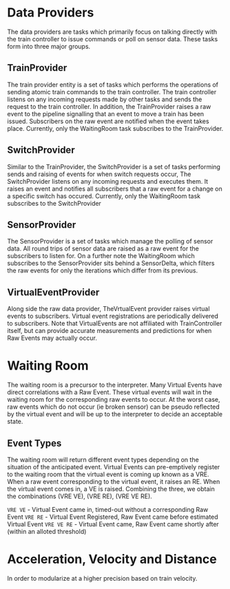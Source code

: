 
# Data Providers

The data providers are tasks which primarily focus on talking directly with the train controller to issue commands or poll on sensor data. These tasks form into three major groups.

## TrainProvider

The train provider entity is a set of tasks which performs the operations of sending atomic train commands to the train controller. The train controller listens on any incoming requests made by other tasks and sends the request to the train controller. In addition, the TrainProvider raises a raw event to the pipeline signalling that an event to move a train has been issued. Subscribers on the raw event are notified when the event takes place. Currently, only the WaitingRoom task subscribes to the TrainProvider.

## SwitchProvider

Similar to the TrainProvider, the SwitchProvider is a set of tasks performing sends and raising of events for when switch requests occur, The SwitchProvider listens on any incoming requests and executes them. It raises an event and notifies all subscribers that a raw event for a change on a specific switch has occured. Currently, only the WaitingRoom task subscribes to the SwitchProvider

## SensorProvider

The SensorProvider is a set of tasks which manage the polling of sensor data. All round trips of sensor data are raised as a raw event for the subscribers to listen for. On a further note the WaitingRoom which subscribes to the SensorProvider sits behind a SensorDelta, which filters the raw events for only the iterations which differ from its previous.

## VirtualEventProvider

Along side the raw data provider, TheVrtualEvent provider raises virtual events to subscribers. Virtual event registrations are periodically delivered to subscribers. Note that VirtualEvents are not affiliated with TrainController itself, but can provide accurate measurements and predictions for when Raw Events may actually occur.

# Waiting Room

The waiting room is a precursor to the interpreter. Many Virtual Events have direct correlations with a Raw Event. These virtual events will wait in the waiting room for the corresponding raw events to occur. At the worst case, raw events which do not occur (ie broken sensor) can be pseudo reflected by the virtual event and will be up to the interpreter to decide an acceptable state.

## Event Types

The waiting room will return different event types depending on the situation of the anticipated event. Virtual Events can pre-emptively register to the waiting room that the virtual event is coming up known as a VRE. When a raw event corresponding to the virtual event, it raises an RE. When the virtual event comes in, a VE is raised. Combining the three, we obtain the combinations (VRE VE), (VRE RE), (VRE VE RE). 

```VRE VE``` - Virtual Event came in, timed-out without a corresponding Raw Event
```VRE RE``` - Virtual Event Registered, Raw Event came before estimated Virtual Event
```VRE VE RE``` - Virtual Event came, Raw Event came shortly after (within an alloted threshold)

# Acceleration, Velocity and Distance

In order to modularize at a higher precision based on train velocity.



